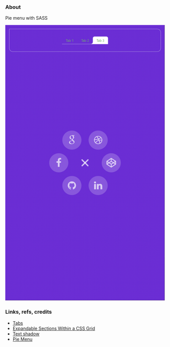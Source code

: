### About

Pie menu with SASS

![](src/assets/previews/2023-02-21_18-38-10.png)

### Links, refs, credits

* [Tabs](https://daisyui.com/components/tab)
* [Expandable Sections Within a CSS Grid](https://css-tricks.com/expandable-sections-within-a-css-grid)
* [Text shadow](https://adrianroselli.com/2019/04/details-summary-are-not-insert-control-here.html)
* [Pie Menu](https://codepen.io/orion_Lord_of_the_world/pen/KKXmaEL)
